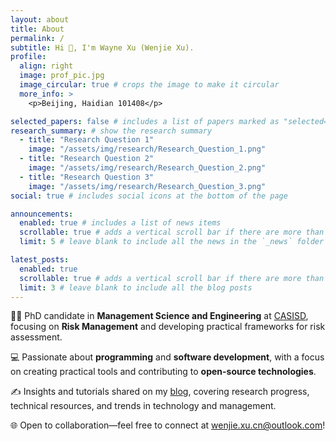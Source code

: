```yaml
---
layout: about
title: About
permalink: /
subtitle: Hi 👋, I'm Wayne Xu (Wenjie Xu).
profile:
  align: right
  image: prof_pic.jpg
  image_circular: true # crops the image to make it circular
  more_info: >
    <p>Beijing, Haidian 101408</p>

selected_papers: false # includes a list of papers marked as "selected={true}"
research_summary: # show the research summary
  - title: "Research Question 1"
    image: "/assets/img/research/Research_Question_1.png"
  - title: "Research Question 2"
    image: "/assets/img/research/Research_Question_2.png"
  - title: "Research Question 3"
    image: "/assets/img/research/Research_Question_3.png"
social: true # includes social icons at the bottom of the page

announcements:
  enabled: true # includes a list of news items
  scrollable: true # adds a vertical scroll bar if there are more than 3 news items
  limit: 5 # leave blank to include all the news in the `_news` folder

latest_posts:
  enabled: true
  scrollable: true # adds a vertical scroll bar if there are more than 3 new posts items
  limit: 3 # leave blank to include all the blog posts
---
```


<!--my introduction start-->

👨‍🎓 PhD candidate in **Management Science and Engineering** at [CASISD](http://www.casisd.cn/), focusing on **Risk Management** and developing practical frameworks for risk assessment.

💻 Passionate about **programming** and **software development**, with a focus on creating practical tools and contributing to **open-source technologies**.

✍️ Insights and tutorials shared on my [blog](https://waynexucn.github.io/blog/), covering research progress, technical resources, and trends in technology and management.

🌐 Open to collaboration—feel free to connect at [wenjie.xu.cn@outlook.com](mailto:wenjie.xu.cn@outlook.com)!
